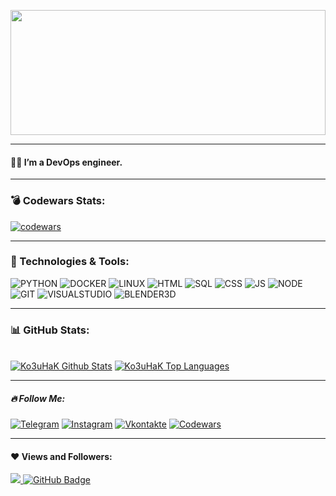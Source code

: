 <p align="center"><img src="img/Gif_Galaxia_en_el_Universo-.gif" width="100%" height="200" /></p>

---
#### 🙋‍♂️ I’m a DevOps engineer.
---
### :bomb: Codewars Stats:

[![codewars](https://www.codewars.com/users/Ko3uHaK/badges/large)](https://www.codewars.com/users/Ko3uHaK)


---


 ### <summary>🚀 Technologies & Tools:</summary>

![PYTHON](https://img.shields.io/badge/-PYTHON-540a89?style=flat&logo=PYTHON)
![DOCKER](https://img.shields.io/badge/-DOCKER-540a89?style=flat&logo=DOCKER)
![LINUX](https://img.shields.io/badge/-LINUX-540a89?style=flat&logo=LINUX)
![HTML](https://img.shields.io/badge/-HTML-540a89?style=flat&logo=HTML5)
![SQL](https://img.shields.io/badge/-MySQL-540a89?style=flat&logo=mySQL)
![CSS](https://img.shields.io/badge/-CSS-540a89?style=flat&logo=CSS3&logoColor=blue)
![JS](https://img.shields.io/badge/-JAVASCRIPT-540a89?style=flat&logo=JAVASCRIPT)
![NODE](https://img.shields.io/badge/-NODE.JS-540a89?style=flat&logo=NODE.JS&logoColor=GREEN)
![GIT](https://img.shields.io/badge/-GIT-540a89?style=flat&logo=GIT)
![VISUALSTUDIO](https://img.shields.io/badge/-VISUAL_STUDIO-540a89?style=flat&logo=VISUALSTUDIO&logoColor=violet)
![BLENDER3D](https://img.shields.io/badge/-BLENDER_3D-540a89?style=flat&logo=BLENDER)

---
### <summary>📊 GitHub Stats:</summary> 
 <br/>
    <a href="https://github.com/ko3uhak/github-readme-stats"><img alt="Ko3uHaK Github Stats" src="https://github-readme-stats.vercel.app/api?username=ko3uhak&show_icons=true&count_private=true&hide_border=true&bg_color=0D1117&title_color=990099&text_color=ff6600&icon_color=ffff00" /></a>
  <a href="https://github.com/ko3uhak/github-readme-stats"><img alt="Ko3uHaK Top Languages" src="https://github-readme-stats.vercel.app/api/top-langs/?username=ko3uhak&langs_count=8&count_private=true&layout=compact&hide_border=true&bg_color=0D1117&title_color=990099&text_color=ff6600&icon_color=ffff00" /></a>
  <br/>

---
##### 🔥 Follow Me:
[![Telegram](https://img.shields.io/badge/-Telegram-540a89?style=for-the-badge&logo=telegram&logoColor=27A0D9)](https://t.me/Daniil_Dev_30)
[![Instagram](https://img.shields.io/badge/-Instagram-540a89?style=for-the-badge&logo=instagram&logoColor=B4068E)](https://www.instagram.com/6ery_gomou)
[![Vkontakte](https://img.shields.io/badge/-Vkontakte-540a89?style=for-the-badge&logo=Vk&logoColor=4F7DB3)](https://vk.com/id174856652)
[![Codewars](https://img.shields.io/badge/-Codewars-540a89?style=for-the-badge&logo=Codewars&logoColor=red)](https://www.codewars.com/users/Ko3uHaK)

---
#### ❤ Views and Followers:
<a href="https://github.com/Meghna-DAS/github-profile-views-counter">
    <img src="https://komarev.com/ghpvc/?username=Ko3uHaK&color=blueviolet">
</a>
<a href="https://github.com/Ko3uHaK?tab=followers"><img src="https://img.shields.io/github/followers/Ko3uHaK?label=Followers&style=social" alt="GitHub Badge"></a>